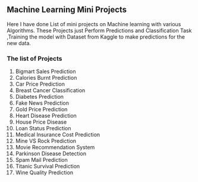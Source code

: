 ## Machine Learning Mini Projects

Here I have done List of mini projects on Machine learning with various Algorithms. These Projects just Perform Predictions and Classification Task ,Training the model with Dataset from Kaggle to make predictions for the new data.

### The list of Projects

1. Bigmart Sales Prediction
2. Calories Burnt Prediction
3. Car Price Prediction
4. Breast Cancer Classification
5. Diabetes Prediction
6. Fake News Prediction
7. Gold Price Prediction
8. Heart Disease Prediction
9. House Price Disease
10. Loan Status Prediction
11. Medical Insurance Cost Prediction
12. Mine VS Rock Prediction
13. Movie Recommendation System
14. Parkinson Disease Detection
15. Spam Mail Prediction
16. Titanic Survival Prediction
17. Wine Quality Prediction
   
